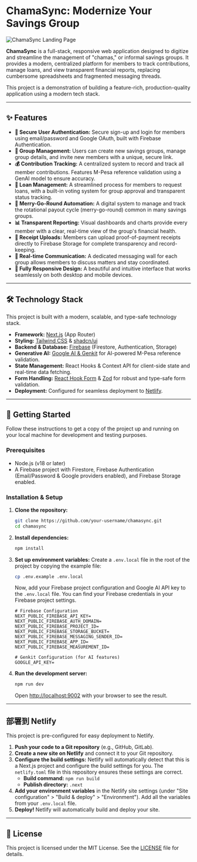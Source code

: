 # ChamaSync: Modernize Your Savings Group

![ChamaSync Landing Page](https://images.unsplash.com/photo-1555069855-e580a9adbf43?crop=entropy&cs=tinysrgb&fit=max&fm=jpg&ixid=M3w3NDE5ODJ8MHwxfHNlYXJjaHw4fHxjb21tdW5pdHklMjBtZWV0aW5nfGVufDB8fHx8MTc1OTQyMDg2OXww&ixlib=rb-4.1.0&q=80&w=1080)

**ChamaSync** is a full-stack, responsive web application designed to digitize and streamline the management of "chamas," or informal savings groups. It provides a modern, centralized platform for members to track contributions, manage loans, and view transparent financial reports, replacing cumbersome spreadsheets and fragmented messaging threads.

This project is a demonstration of building a feature-rich, production-quality application using a modern tech stack.

---

## ✨ Features

-   **🔐 Secure User Authentication:** Secure sign-up and login for members using email/password and Google OAuth, built with Firebase Authentication.
-   **👥 Group Management:** Users can create new savings groups, manage group details, and invite new members with a unique, secure link.
-   **💰 Contribution Tracking:** A centralized system to record and track all member contributions. Features M-Pesa reference validation using a GenAI model to ensure accuracy.
-   **💸 Loan Management:** A streamlined process for members to request loans, with a built-in voting system for group approval and transparent status tracking.
-   **🔄 Merry-Go-Round Automation:** A digital system to manage and track the rotational payout cycle (merry-go-round) common in many savings groups.
-   **📊 Transparent Reporting:** Visual dashboards and charts provide every member with a clear, real-time view of the group's financial health.
-   **🧾 Receipt Uploads:** Members can upload proof-of-payment receipts directly to Firebase Storage for complete transparency and record-keeping.
-   **💬 Real-time Communication:** A dedicated messaging wall for each group allows members to discuss matters and stay coordinated.
-   **📱 Fully Responsive Design:** A beautiful and intuitive interface that works seamlessly on both desktop and mobile devices.

---

## 🛠️ Technology Stack

This project is built with a modern, scalable, and type-safe technology stack.

-   **Framework:** [Next.js](https://nextjs.org/) (App Router)
-   **Styling:** [Tailwind CSS](https://tailwindcss.com/) & [shadcn/ui](https://ui.shadcn.com/)
-   **Backend & Database:** [Firebase](https://firebase.google.com/) (Firestore, Authentication, Storage)
-   **Generative AI:** [Google AI & Genkit](https://firebase.google.com/docs/genkit) for AI-powered M-Pesa reference validation.
-   **State Management:** React Hooks & Context API for client-side state and real-time data fetching.
-   **Form Handling:** [React Hook Form](https://react-hook-form.com/) & [Zod](https://zod.dev/) for robust and type-safe form validation.
-   **Deployment:** Configured for seamless deployment to [Netlify](https://www.netlify.com/).

---

## 🚀 Getting Started

Follow these instructions to get a copy of the project up and running on your local machine for development and testing purposes.

### Prerequisites

-   Node.js (v18 or later)
-   A Firebase project with Firestore, Firebase Authentication (Email/Password & Google providers enabled), and Firebase Storage enabled.

### Installation & Setup

1.  **Clone the repository:**
    ```bash
    git clone https://github.com/your-username/chamasync.git
    cd chamasync
    ```

2.  **Install dependencies:**
    ```bash
    npm install
    ```

3.  **Set up environment variables:**
    Create a `.env.local` file in the root of the project by copying the example file:
    ```bash
    cp .env.example .env.local
    ```
    Now, add your Firebase project configuration and Google AI API key to the `.env.local` file. You can find your Firebase credentials in your Firebase project settings.

    ```env
    # Firebase Configuration
    NEXT_PUBLIC_FIREBASE_API_KEY=
    NEXT_PUBLIC_FIREBASE_AUTH_DOMAIN=
    NEXT_PUBLIC_FIREBASE_PROJECT_ID=
    NEXT_PUBLIC_FIREBASE_STORAGE_BUCKET=
    NEXT_PUBLIC_FIREBASE_MESSAGING_SENDER_ID=
    NEXT_PUBLIC_FIREBASE_APP_ID=
    NEXT_PUBLIC_FIREBASE_MEASUREMENT_ID=

    # Genkit Configuration (for AI features)
    GOOGLE_API_KEY=
    ```

4.  **Run the development server:**
    ```bash
    npm run dev
    ```

    Open [http://localhost:9002](http://localhost:9002) with your browser to see the result.

---

## 部署到 Netlify

This project is pre-configured for easy deployment to Netlify.

1.  **Push your code to a Git repository** (e.g., GitHub, GitLab).
2.  **Create a new site on Netlify** and connect it to your Git repository.
3.  **Configure the build settings:** Netlify will automatically detect that this is a Next.js project and configure the build settings for you. The `netlify.toml` file in this repository ensures these settings are correct.
    -   **Build command:** `npm run build`
    -   **Publish directory:** `.next`
4.  **Add your environment variables** in the Netlify site settings (under "Site configuration" > "Build & deploy" > "Environment"). Add all the variables from your `.env.local` file.
5.  **Deploy!** Netlify will automatically build and deploy your site.

---

## 📄 License

This project is licensed under the MIT License. See the [LICENSE](LICENSE) file for details.
